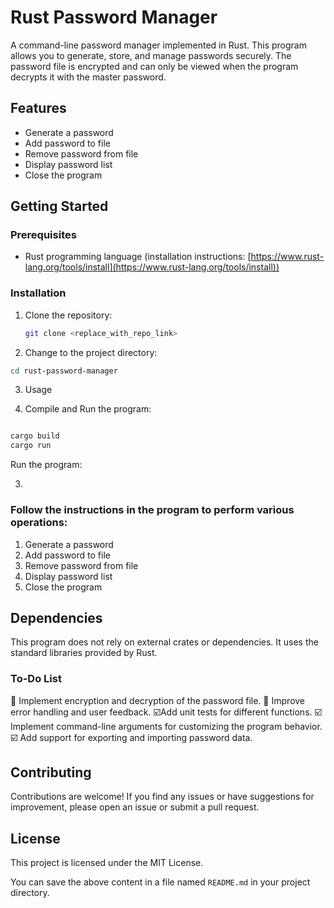 # Rust Password Manager

A command-line password manager implemented in Rust. This program allows you to generate, store, and manage passwords securely. The password file is encrypted and can only be viewed when the program decrypts it with the master password.

## Features

- Generate a password
- Add password to file
- Remove password from file
- Display password list
- Close the program

## Getting Started

### Prerequisites

- Rust programming language (installation instructions: [https://www.rust-lang.org/tools/install](https://www.rust-lang.org/tools/install))

### Installation

1. Clone the repository:

   ```bash
   git clone <replace_with_repo_link>

2. Change to the project directory:

```bash
cd rust-password-manager
```
3. Usage

1. Compile and Run the program:

```bash

cargo build
cargo run
```
Run the program:

3.
### Follow the instructions in the program to perform various operations:

1. Generate a password
2. Add password to file
3. Remove password from file
4. Display password list
5. Close the program
## Dependencies
This program does not rely on external crates or dependencies. It uses the standard libraries provided by Rust.

### To-Do List
🔲 Implement encryption and decryption of the password file.
🔲️ Improve error handling and user feedback.
☑️Add unit tests for different functions.
☑️ Implement command-line arguments for customizing the program behavior.
☑️ Add support for exporting and importing password data.
## Contributing
Contributions are welcome! If you find any issues or have suggestions for improvement, please open an issue or submit a pull request.

## License
This project is licensed under the MIT License.


 You can save the above content in a file named `README.md` in your project directory.
